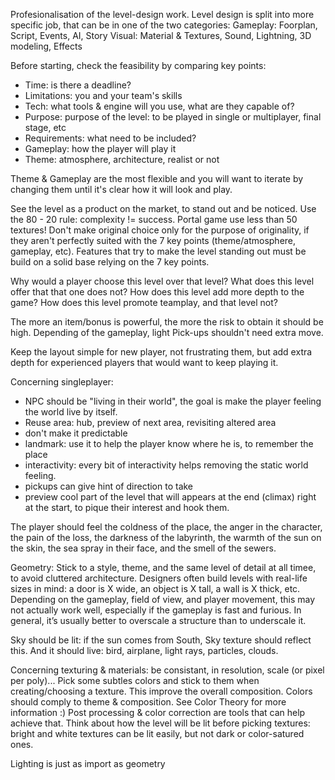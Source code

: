 Profesionalisation of the level-design work.
Level design is split into more specific job, that can be in one of the two categories:
Gameplay: Foorplan, Script, Events, AI, Story
Visual: Material & Textures, Sound, Lightning, 3D modeling, Effects

Before starting, check the feasibility by comparing key points:
- Time: is there a deadline?
- Limitations: you and your team's skills
- Tech: what tools & engine will you use, what are they capable of?
- Purpose: purpose of the level: to be played in single or multiplayer, final stage, etc
- Requirements: what need to be included?
- Gameplay: how the player will play it
- Theme: atmosphere, architecture, realist or not

Theme & Gameplay are the most flexible and you will want to iterate by changing them until it's clear how it will look and play.

See the level as a product on the market, to stand out and be noticed.
Use the 80 - 20 rule: complexity != success. Portal game use less than 50 textures!
Don't make original choice only for the purpose of originality, if they aren't perfectly suited with the 7 key points (theme/atmosphere, gameplay, etc). Features that try to make the level standing out must be build on a solid base relying on the 7 key points.

Why would a player choose this level over that level? What does this level offer that that one does not? How does this level add more depth to the game? How does this level promote teamplay, and that level not?

The more an item/bonus is powerful, the more the risk to obtain it should be high.
Depending of the gameplay, light Pick-ups shouldn't need extra move.

Keep the layout simple for new player, not frustrating them, but add extra depth for experienced players that would want to keep playing it.

Concerning singleplayer:
- NPC should be "living in their world", the goal is make the player feeling the world live by itself.
- Reuse area: hub, preview of next area, revisiting altered area
- don't make it predictable
- landmark: use it to help the player know where he is, to remember the place
- interactivity: every bit of interactivity helps removing the static world feeling.
- pickups can give hint of direction to take
- preview cool part of the level that will appears at the end (climax) right at the start, to pique their interest and hook them.

The player should feel the coldness of the place, the anger in the character,
the pain of the loss, the darkness of the labyrinth, the warmth of the sun on the skin, the sea
spray in their face, and the smell of the sewers.

Geometry:
Stick to a style, theme, and the same level of detail at all timee, to avoid cluttered architecture.
Designers often build levels with real-life sizes in mind: a door is X wide, an object is X tall,
a wall is X thick, etc. Depending on the gameplay, field of view, and player movement, this
may not actually work well, especially if the gameplay is fast and furious. In general, it’s
usually better to overscale a structure than to underscale it.

Sky should be lit: if the sun comes from South, Sky texture should reflect this. And it should live: bird, airplane, light rays, particles, clouds.

Concerning texturing & materials: be consistant, in resolution, scale (or pixel per poly)... Pick some subtles colors and stick to them when creating/choosing a texture. This improve the overall composition. Colors should comply to theme & composition. See Color Theory for more information :) Post processing & color correction are tools that can help achieve that.
Think about how the level will be lit before picking textures: bright and white textures can be lit easily, but not dark or color-satured ones.

Lighting is just as import as geometry